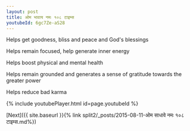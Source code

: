 ```yaml
---
layout: post
title: ओम भावाय नमः १०८ टाइम्स
youtubeId: 6gc7Ze-aS28
---
```

 
 
Helps get goodness, bliss and peace and God's blessings
 
Helps remain focused, help generate inner energy 
 
Helps boost physical and mental health 
 
Helps remain grounded and generates a sense of gratitude towards the greater power 
 
Helps reduce bad karma
 
 
 
 


{% include youtubePlayer.html id=page.youtubeId %}
 
[Next]({{ site.baseurl }}{% link  split2/_posts/2015-08-11-ओम साधावे नमः १०८ टाइम्स.md%})
 
